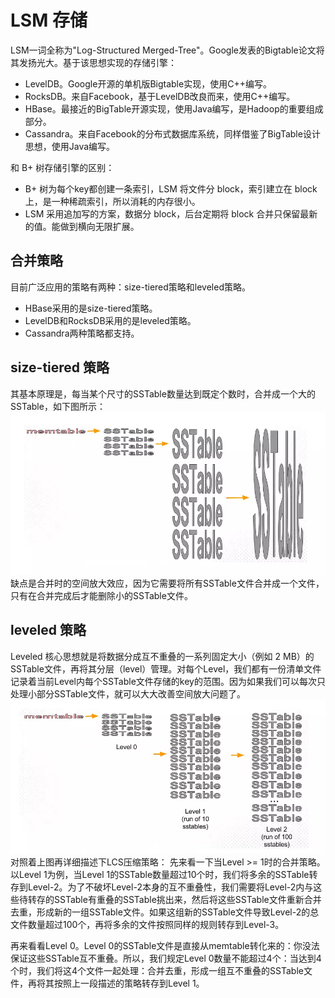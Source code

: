 # LSM 存储
LSM一词全称为"Log-Structured Merged-Tree"。Google发表的Bigtable论文将其发扬光大。基于该思想实现的存储引擎：

- LevelDB。Google开源的单机版Bigtable实现，使用C++编写。
- RocksDB。来自Facebook，基于LevelDB改良而来，使用C++编写。
- HBase。最接近的BigTable开源实现，使用Java编写，是Hadoop的重要组成部分。
- Cassandra。来自Facebook的分布式数据库系统，同样借鉴了BigTable设计思想，使用Java编写。

和 B+ 树存储引擎的区别：
- B+ 树为每个key都创建一条索引，LSM 将文件分 block，索引建立在 block 上，是一种稀疏索引，所以消耗的内存很小。
- LSM 采用追加写的方案，数据分 block，后台定期将 block 合并只保留最新的值。能做到横向无限扩展。

## 合并策略
目前广泛应用的策略有两种：size-tiered策略和leveled策略。
- HBase采用的是size-tiered策略。
- LevelDB和RocksDB采用的是leveled策略。
- Cassandra两种策略都支持。

## size-tiered 策略
其基本原理是，每当某个尺寸的SSTable数量达到既定个数时，合并成一个大的SSTable，如下图所示：
![](2020-02-22-11-05-41.png)
缺点是合并时的空间放大效应，因为它需要将所有SSTable文件合并成一个文件，只有在合并完成后才能删除小的SSTable文件。

## leveled 策略
Leveled 核心思想就是将数据分成互不重叠的一系列固定大小（例如 2 MB）的SSTable文件，再将其分层（level）管理。对每个Level，我们都有一份清单文件记录着当前Level内每个SSTable文件存储的key的范围。因为如果我们可以每次只处理小部分SSTable文件，就可以大大改善空间放大问题了。
![](2020-02-22-11-07-55.png)
对照着上图再详细描述下LCS压缩策略：
先来看一下当Level >= 1时的合并策略。以Level 1为例，当Level 1的SSTable数量超过10个时，我们将多余的SSTable转存到Level-2。为了不破坏Level-2本身的互不重叠性，我们需要将Level-2内与这些待转存的SSTable有重叠的SSTable挑出来，然后将这些SSTable文件重新合并去重，形成新的一组SSTable文件。如果这组新的SSTable文件导致Level-2的总文件数量超过100个，再将多余的文件按照同样的规则转存到Level-3。

再来看看Level 0。Level 0的SSTable文件是直接从memtable转化来的：你没法保证这些SSTable互不重叠。所以，我们规定Level 0数量不能超过4个：当达到4个时，我们将这4个文件一起处理：合并去重，形成一组互不重叠的SSTable文件，再将其按照上一段描述的策略转存到Level 1。
